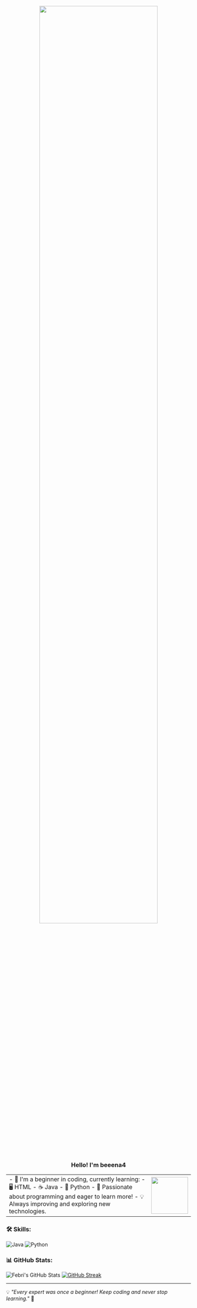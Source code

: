 
<p align="center">
  <img src="https://media.giphy.com/media/VbjGDid2RXgTjheXo2/giphy.gif" style="width: 80%; max-width: 800px; height: auto;">
</p>

<h3 align="center">
  Hello! I'm beeena4
</h3>

<table>
  <tr>
    <td>
      - 🌱 I'm a beginner in coding, currently learning:
        - 🖥️ HTML  
        - ☕ Java 
        - 🐍 Python  
      - 🚀 Passionate about programming and eager to learn more!  
      - 💡 Always improving and exploring new technologies.  
    </td>
    <td align="center">
      <img src="https://media.giphy.com/media/7DxEk8Nm2fOjy06jtP/giphy.gif" width="100">
    </td>
  </tr>
</table>

### 🛠️ Skills:
![Java](https://img.shields.io/badge/Java-007396?style=for-the-badge&logo=java&logoColor=white)
![Python](https://img.shields.io/badge/Python-3776AB?style=for-the-badge&logo=python&logoColor=white)

### 📊 GitHub Stats:
![Febri's GitHub Stats](https://github-readme-stats.vercel.app/api?username=beeena4&show_icons=true&theme=radical)
[![GitHub Streak](https://streak-stats.demolab.com/?user=beeena4&theme=radical)](https://git.io/streak-stats)


---
💡 *"Every expert was once a beginner! Keep coding and never stop learning."* 🚀
